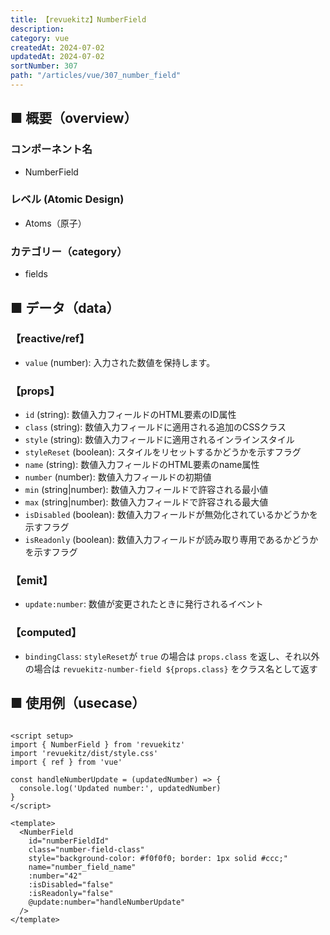 ```yaml
---
title: 【revuekitz】NumberField
description:
category: vue
createdAt: 2024-07-02
updatedAt: 2024-07-02
sortNumber: 307
path: "/articles/vue/307_number_field"
---
```


<nuxt-content-wrapper>

## ■ 概要（overview）
### コンポーネント名
- NumberField

### レベル (Atomic Design)
-  Atoms（原子）

### カテゴリー（category）
- fields

## ■ データ（data）

### 【reactive/ref】
- `value` (number): 入力された数値を保持します。

### 【props】
- `id` (string): 数値入力フィールドのHTML要素のID属性
- `class` (string): 数値入力フィールドに適用される追加のCSSクラス
- `style` (string): 数値入力フィールドに適用されるインラインスタイル
- `styleReset` (boolean): スタイルをリセットするかどうかを示すフラグ
- `name` (string): 数値入力フィールドのHTML要素のname属性
- `number` (number): 数値入力フィールドの初期値
- `min` (string|number): 数値入力フィールドで許容される最小値
- `max` (string|number): 数値入力フィールドで許容される最大値
- `isDisabled` (boolean): 数値入力フィールドが無効化されているかどうかを示すフラグ
- `isReadonly` (boolean): 数値入力フィールドが読み取り専用であるかどうかを示すフラグ

### 【emit】
- `update:number`: 数値が変更されたときに発行されるイベント

### 【computed】
- `bindingClass`: `styleReset`が `true` の場合は `props.class` を返し、それ以外の場合は `revuekitz-number-field ${props.class}` をクラス名として返す

## ■ 使用例（usecase）
```vue

<script setup>
import { NumberField } from 'revuekitz'
import 'revuekitz/dist/style.css'
import { ref } from 'vue'

const handleNumberUpdate = (updatedNumber) => {
  console.log('Updated number:', updatedNumber)
}
</script>

<template>
  <NumberField
    id="numberFieldId"
    class="number-field-class"
    style="background-color: #f0f0f0; border: 1px solid #ccc;"
    name="number_field_name"
    :number="42"
    :isDisabled="false"
    :isReadonly="false"
    @update:number="handleNumberUpdate"
  />
</template>

```

</nuxt-content-wrapper>
